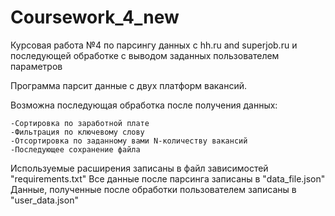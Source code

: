 # Coursework_4_new
Курсовая работа №4 по парсингу данных с hh.ru and superjob.ru и последующей обработке с выводом заданных пользователем параметров


Программа парсит данные с двух платформ вакансий.

Возможна последующая обработка после получения данных:

    -Сортировка по заработной плате
    -Фильтрация по ключевому слову
    -Отсортировка по заданному вами N-количеству вакансий
    -Последующее сохранение файла


Используемые расширения записаны в файл зависимостей "requirements.txt"
Все данные после парсинга записаны в "data_file.json"
Данные, полученные после обработки пользователем записаны в "user_data.json"
